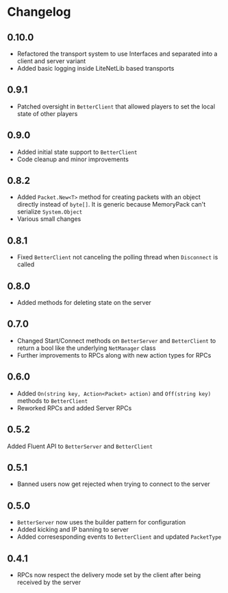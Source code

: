 # Changelog

## 0.10.0

- Refactored the transport system to use Interfaces and separated into a client and server variant
- Added basic logging inside LiteNetLib based transports

## 0.9.1

- Patched oversight in `BetterClient` that allowed players to set the local state of other players

## 0.9.0

- Added initial state support to `BetterClient`
- Code cleanup and minor improvements

## 0.8.2

- Added `Packet.New<T>` method for creating packets with an object directly instead of `byte[]`. It is generic because MemoryPack can't serialize `System.Object`
- Various small changes

## 0.8.1

- Fixed `BetterClient` not canceling the polling thread when `Disconnect` is called

## 0.8.0

- Added methods for deleting state on the server

## 0.7.0

- Changed Start/Connect methods on `BetterServer` and `BetterClient` to return a bool like the underlying `NetManager` class
- Further improvements to RPCs along with new action types for RPCs

## 0.6.0

- Added `On(string key, Action<Packet> action)` and `Off(string key)` methods to `BetterClient`
- Reworked RPCs and added Server RPCs

## 0.5.2

Added Fluent API to `BetterServer` and `BetterClient`

## 0.5.1

- Banned users now get rejected when trying to connect to the server

## 0.5.0

- `BetterServer` now uses the builder pattern for configuration
- Added kicking and IP banning to server
- Added corresesponding events to `BetterClient` and updated `PacketType`

## 0.4.1

- RPCs now respect the delivery mode set by the client after being received by the server

